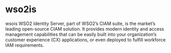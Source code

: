# wso2is
wsois
WSO2 Identity Server, part of WSO2’s CIAM suite, is the market’s leading open-source CIAM solution. It provides modern identity and access management capabilities that can be easily built into your organization’s customer experience (CX) applications, or even deployed to fulfill workforce IAM requirements.
